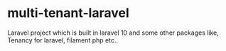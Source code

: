 # multi-tenant-laravel
Laravel project which is built in laravel 10 and some other packages like, Tenancy for laravel, filament php etc..
